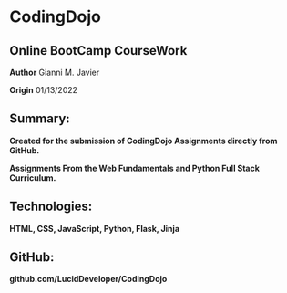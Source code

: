 # CodingDojo
## Online BootCamp CourseWork

**Author**
Gianni M. Javier

**Origin**
01/13/2022

## Summary:
**Created for the  submission of CodingDojo Assignments directly from GitHub.**

**Assignments From the Web Fundamentals and Python Full Stack Curriculum.**

## Technologies:
**HTML, CSS, JavaScript, Python, Flask, Jinja**

## GitHub: 
**github.com/LucidDeveloper/CodingDojo**